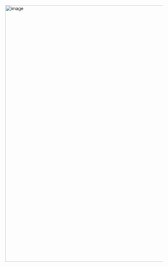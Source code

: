 
<img width="820" alt="image" src="https://github.com/melwinmpk/AmazonBooks_DataPipeline/assets/25386607/dfa752a9-d14d-414e-90f4-ae73d5c499be">
